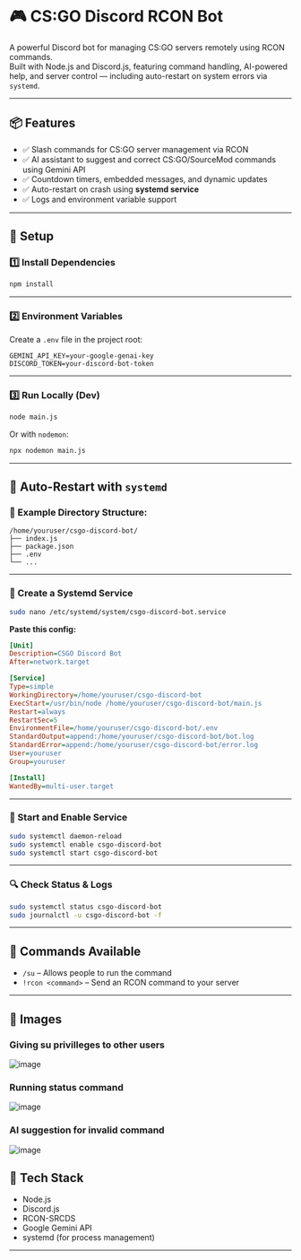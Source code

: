 
# 🎮 CS:GO Discord RCON Bot

A powerful Discord bot for managing CS:GO servers remotely using RCON commands.  
Built with Node.js and Discord.js, featuring command handling, AI-powered help, and server control — including auto-restart on system errors via `systemd`.

---

## 📦 Features

- ✅ Slash commands for CS:GO server management via RCON  
- ✅ AI assistant to suggest and correct CS:GO/SourceMod commands using Gemini API  
- ✅ Countdown timers, embedded messages, and dynamic updates  
- ✅ Auto-restart on crash using **systemd service**  
- ✅ Logs and environment variable support  

---

## 🚀 Setup

### 1️⃣ Install Dependencies

```bash
npm install
````

---

### 2️⃣ Environment Variables

Create a `.env` file in the project root:

```env
GEMINI_API_KEY=your-google-genai-key
DISCORD_TOKEN=your-discord-bot-token

```

---

### 3️⃣ Run Locally (Dev)

```bash
node main.js
```

Or with `nodemon`:

```bash
npx nodemon main.js
```

---

## 🔄 Auto-Restart with `systemd`

### 📁 Example Directory Structure:

```
/home/youruser/csgo-discord-bot/
├── index.js
├── package.json
├── .env
└── ...
```

---

### 📜 Create a Systemd Service

```bash
sudo nano /etc/systemd/system/csgo-discord-bot.service
```

**Paste this config:**

```ini
[Unit]
Description=CSGO Discord Bot
After=network.target

[Service]
Type=simple
WorkingDirectory=/home/youruser/csgo-discord-bot
ExecStart=/usr/bin/node /home/youruser/csgo-discord-bot/main.js
Restart=always
RestartSec=5
EnvironmentFile=/home/youruser/csgo-discord-bot/.env
StandardOutput=append:/home/youruser/csgo-discord-bot/bot.log
StandardError=append:/home/youruser/csgo-discord-bot/error.log
User=youruser
Group=youruser

[Install]
WantedBy=multi-user.target
```

---

### 🔄 Start and Enable Service

```bash
sudo systemctl daemon-reload
sudo systemctl enable csgo-discord-bot
sudo systemctl start csgo-discord-bot
```

---

### 🔍 Check Status & Logs

```bash
sudo systemctl status csgo-discord-bot
sudo journalctl -u csgo-discord-bot -f
```

---

## 📖 Commands Available

* `/su` – Allows people to run the command
* `!rcon <command>` – Send an RCON command to your server


---

## 📸 Images
### Giving su privilleges to other users
![image](https://github.com/user-attachments/assets/e5901f32-a338-415a-a964-9612173ceadc)
### Running status command
![image](https://github.com/user-attachments/assets/233e9d5d-ab15-4fc0-b687-b9dd21e2685a)
### AI suggestion for invalid command
![image](https://github.com/user-attachments/assets/e9663867-cfc8-45c6-8ff6-057e23f6f584)

## 💾 Tech Stack

* Node.js
* Discord.js
* RCON-SRCDS
* Google Gemini API
* systemd (for process management)

---


